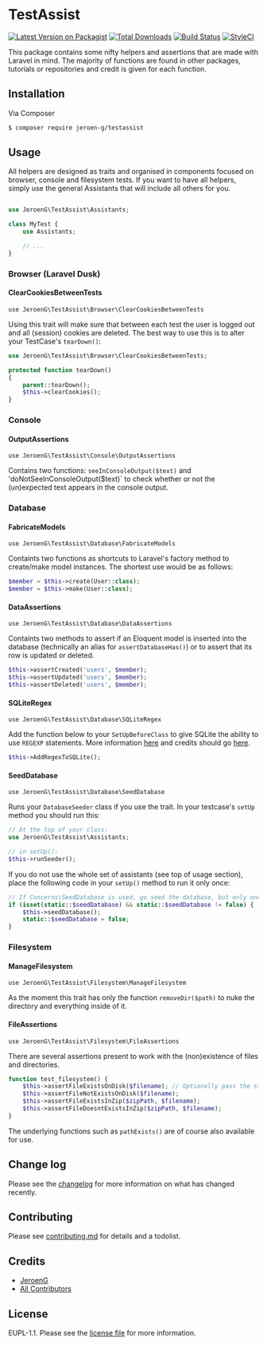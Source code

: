 # TestAssist

[![Latest Version on Packagist][ico-version]][link-packagist]
[![Total Downloads][ico-downloads]][link-downloads]
[![Build Status][ico-travis]][link-travis]
[![StyleCI][ico-styleci]][link-styleci]

This package contains some nifty helpers and assertions that are made with Laravel in mind. The majority of functions are found in other packages, tutorials or repositories and credit is given for each function.

## Installation

Via Composer

``` bash
$ composer require jeroen-g/testassist
```

## Usage

All helpers are designed as traits and organised in components focused on browser, console and filesystem tests. If you want to have all helpers, simply use the general Assistants that will include all others for you.

```php

use JeroenG\TestAssist\Assistants;

class MyTest {
    use Assistants;

    // ...
}
```

### Browser (Laravel Dusk)
#### ClearCookiesBetweenTests
`use JeroenG\TestAssist\Browser\ClearCookiesBetweenTests`

Using this trait will make sure that between each test the user is logged out and all (session) cookies are deleted.
The best way to use this is to alter your TestCase's `tearDown()`:
```php
use JeroenG\TestAssist\Browser\ClearCookiesBetweenTests;

protected function tearDown()
{
    parent::tearDown();
    $this->clearCookies();
}
```

### Console
#### OutputAssertions
`use JeroenG\TestAssist\Console\OutputAssertions`

Contains two functions: `seeInConsoleOutput($text)` and 'doNotSeeInConsoleOutput($text)` to check whether or not the (un)expected text appears in the console output.

### Database
#### FabricateModels
`use JeroenG\TestAssist\Database\FabricateModels`

Containts two functions as shortcuts to Laravel's factory method to create/make model instances.
The shortest use would be as follows:
```php
$member = $this->create(User::class);
$member = $this->make(User::class);
```

#### DataAssertions
`use JeroenG\TestAssist\Database\DataAssertions`

Containts two methods to assert if an Eloquent model is inserted into the database (technically an alias for `assertDatabaseHas()`) or to assert that its row is updated or deleted.
```php
$this->assertCreated('users', $member);
$this->assertUpdated('users', $member);
$this->assertDeleted('users', $member);
```

#### SQLiteRegex
`use JeroenG\TestAssist\Database\SQLiteRegex`

Add the function below to your `SetUpBeforeClass` to give SQLite the ability to use `REGEXP` statements.
More information [here](https://stackoverflow.com/questions/5071601/how-do-i-use-regex-in-a-sqlite-query) and credits should go [here](https://gist.github.com/wingsline/4441139).
```php
$this->AddRegexToSQLite();
```

#### SeedDatabase
`use JeroenG\TestAssist\Database\SeedDatabase`

Runs your `DatabaseSeeder` class if you use the trait. In your testcase's `setUp` method you should run this:
```php
// At the top of your class:
use JeroenG\TestAssist\Assistants;

// in setUp():
$this->runSeeder();
```
 If you do not use the whole set of assistants (see top of usage section), place the following code in your `setUp()` method to run it only once:
```php
// If Concerns\SeedDatabase is used, go seed the database, but only once per class.
if (isset(static::$seedDatabase) && static::$seedDatabase != false) {
    $this->seedDatabase();
    static::$seedDatabase = false;
}
```

### Filesystem
#### ManageFilesystem
`use JeroenG\TestAssist\Filesystem\ManageFilesystem`

As the moment this trait has only the function `removeDir($path)` to nuke the directory and everything inside of it.

#### FileAssertions
`use JeroenG\TestAssist\Filesystem\FileAssertions`

There are several assertions present to work with the (non)existence of files and directories.
```php
function test_filesystem() {
    $this->assertFileExistsOnDisk($filename); // Optionally pass the storage disk (defualt: local)
    $this->assertFileNotExistsOnDisk($filename);
    $this->assertFileExistsInZip($zipPath, $filename);
    $this->assertFileDoesntExistsInZip($zipPath, $filename);
}
```
The underlying functions such as `pathExists()` are of course also available for use.

## Change log

Please see the [changelog](changelog.md) for more information on what has changed recently.

## Contributing

Please see [contributing.md](contributing.md) for details and a todolist.

## Credits

- [JeroenG][link-author]
- [All Contributors][link-contributors]

## License

EUPL-1.1. Please see the [license file](license.md) for more information.

[ico-version]: https://img.shields.io/packagist/v/jeroen-g/testassist.svg?style=flat-square
[ico-downloads]: https://img.shields.io/packagist/dt/jeroen-g/testassist.svg?style=flat-square
[ico-travis]: https://img.shields.io/travis/jeroen-g/testassist/master.svg?style=flat-square
[ico-styleci]: https://styleci.io/repos/115641981/shield

[link-packagist]: https://packagist.org/packages/jeroen-g/testassist
[link-downloads]: https://packagist.org/packages/jeroen-g/testassist
[link-travis]: https://travis-ci.org/jeroen-g/testassist
[link-styleci]: https://styleci.io/repos/115641981
[link-author]: https://github.com/jeroen-g
[link-contributors]: ../../contributors]